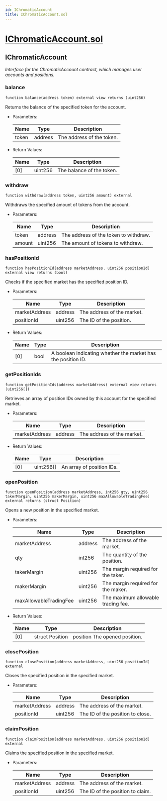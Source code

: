 ```yaml
---
id: IChromaticAccount
title: IChromaticAccount.sol
---
```

# [IChromaticAccount.sol](https://github.com/chromatic-protocol/contracts/tree/main/contracts/periphery/interfaces/IChromaticAccount.sol)

## IChromaticAccount

_Interface for the ChromaticAccount contract, which manages user accounts and positions._

### balance

```solidity
function balance(address token) external view returns (uint256)
```

Returns the balance of the specified token for the account.

- Parameters:

  | Name | Type | Description |
  | ---- | ---- | ----------- |
  | token | address | The address of the token. |

- Return Values:

  | Name | Type | Description |
  | ---- | ---- | ----------- |
  | [0] | uint256 | The balance of the token. |

### withdraw

```solidity
function withdraw(address token, uint256 amount) external
```

Withdraws the specified amount of tokens from the account.

- Parameters:

  | Name | Type | Description |
  | ---- | ---- | ----------- |
  | token | address | The address of the token to withdraw. |
  | amount | uint256 | The amount of tokens to withdraw. |

### hasPositionId

```solidity
function hasPositionId(address marketAddress, uint256 positionId) external view returns (bool)
```

Checks if the specified market has the specified position ID.

- Parameters:

  | Name | Type | Description |
  | ---- | ---- | ----------- |
  | marketAddress | address | The address of the market. |
  | positionId | uint256 | The ID of the position. |

- Return Values:

  | Name | Type | Description |
  | ---- | ---- | ----------- |
  | [0] | bool | A boolean indicating whether the market has the position ID. |

### getPositionIds

```solidity
function getPositionIds(address marketAddress) external view returns (uint256[])
```

Retrieves an array of position IDs owned by this account for the specified market.

- Parameters:

  | Name | Type | Description |
  | ---- | ---- | ----------- |
  | marketAddress | address | The address of the market. |

- Return Values:

  | Name | Type | Description |
  | ---- | ---- | ----------- |
  | [0] | uint256[] | An array of position IDs. |

### openPosition

```solidity
function openPosition(address marketAddress, int256 qty, uint256 takerMargin, uint256 makerMargin, uint256 maxAllowableTradingFee) external returns (struct Position)
```

Opens a new position in the specified market.

- Parameters:

  | Name | Type | Description |
  | ---- | ---- | ----------- |
  | marketAddress | address | The address of the market. |
  | qty | int256 | The quantity of the position. |
  | takerMargin | uint256 | The margin required for the taker. |
  | makerMargin | uint256 | The margin required for the maker. |
  | maxAllowableTradingFee | uint256 | The maximum allowable trading fee. |

- Return Values:

  | Name | Type | Description |
  | ---- | ---- | ----------- |
  | [0] | struct Position | position The opened position. |

### closePosition

```solidity
function closePosition(address marketAddress, uint256 positionId) external
```

Closes the specified position in the specified market.

- Parameters:

  | Name | Type | Description |
  | ---- | ---- | ----------- |
  | marketAddress | address | The address of the market. |
  | positionId | uint256 | The ID of the position to close. |

### claimPosition

```solidity
function claimPosition(address marketAddress, uint256 positionId) external
```

Claims the specified position in the specified market.

- Parameters:

  | Name | Type | Description |
  | ---- | ---- | ----------- |
  | marketAddress | address | The address of the market. |
  | positionId | uint256 | The ID of the position to claim. |

